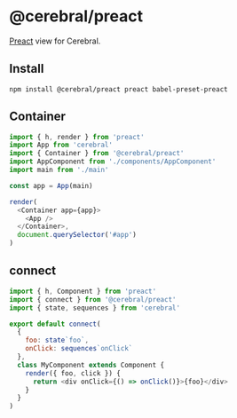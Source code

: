 # @cerebral/preact

[Preact](https://github.com/developit/preact) view for Cerebral.

## Install

`npm install @cerebral/preact preact babel-preset-preact`

## Container

```js
import { h, render } from 'preact'
import App from 'cerebral'
import { Container } from '@cerebral/preact'
import AppComponent from './components/AppComponent'
import main from './main'

const app = App(main)

render(
  <Container app={app}>
    <App />
  </Container>,
  document.querySelector('#app')
)
```

## connect

```js
import { h, Component } from 'preact'
import { connect } from '@cerebral/preact'
import { state, sequences } from 'cerebral'

export default connect(
  {
    foo: state`foo`,
    onClick: sequences`onClick`
  },
  class MyComponent extends Component {
    render({ foo, click }) {
      return <div onClick={() => onClick()}>{foo}</div>
    }
  }
)
```
